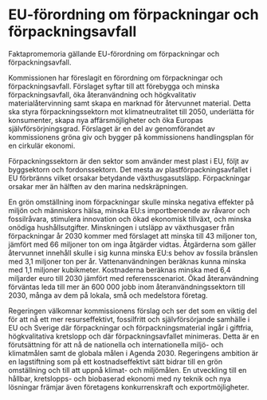 # EU-förordning om förpackningar och förpackningsavfall

Faktapromemoria gällande EU-förordning om förpackningar och
förpackningsavfall.

Kommissionen har föreslagit en förordning om förpackningar och
förpackningsavfall. Förslaget syftar till att förebygga och minska
förpackningsavfall, öka återanvändning och högkvalitativ
materialåtervinning samt skapa en marknad för återvunnet material. Detta ska styra förpackningssektorn mot klimatneutralitet till 2050, underlätta för konsumenter, skapa nya affärsmöjligheter och öka Europas självförsörjningsgrad. Förslaget är en del av genomförandet av kommissionens gröna giv och bygger på kommissionens handlingsplan för en cirkulär ekonomi.

Förpackningssektorn är den sektor som använder mest plast i EU, följt av byggsektorn och fordonssektorn. Det mesta av plastförpackningsavfallet i EU förbränns vilket orsakar betydande växthusgasutsläpp. Förpackningar orsakar mer än hälften av den marina nedskräpningen.

En grön omställning inom förpackningar skulle minska negativa effekter på miljön och människors hälsa, minska EU:s importberoende av råvaror och fossilråvara, stimulera innovation och ökad ekonomisk tillväxt, och minska onödiga hushållsutgifter. Minskningen i utsläpp av växthusgaser från förpackningar år 2030 kommer med förslaget att minska till 43 miljoner ton, jämfört med 66 miljoner ton om inga åtgärder vidtas. Åtgärderna som gäller återvunnet innehåll skulle i sig kunna minska EU:s behov av fossila bränslen med 3,1 miljoner ton per år. Vattenanvändningen beräknas kunna minska med 1,1 miljoner kubikmeter. Kostnaderna beräknas minska med 6,4 miljarder euro till 2030 jämfört med referensscenariot. Ökad återanvändning förväntas leda till mer än 600 000 jobb inom återanvändningssektorn till 2030, många av dem på lokala, små och medelstora företag.

Regeringen välkomnar kommissionens förslag och ser det som en viktig del för att nå ett mer resurseffektivt, fossilfritt och självförsörjande samhälle i EU och Sverige där förpackningar och förpackningsmaterial ingår i giftfria, högkvalitativa kretslopp och där förpackningsavfallet minimeras. Detta är en förutsättning för att nå de nationella och internationella miljö- och klimatmålen samt de globala målen i Agenda 2030. Regeringens ambition är en lagstiftning som på ett kostnadseffektivt sätt bidrar till en grön omställning och till att uppnå klimat- och miljömålen. En utveckling till en hållbar, kretslopps- och biobaserad ekonomi med ny teknik och nya lösningar främjar även företagens konkurrenskraft och exportmöjligheter.
